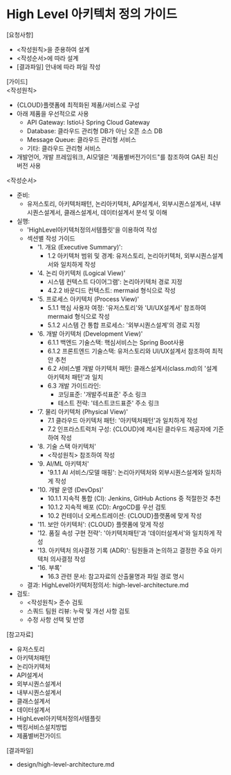 # High Level 아키텍처 정의 가이드

[요청사항]  
- <작성원칙>을 준용하여 설계
- <작성순서>에 따라 설계
- [결과파일] 안내에 따라 파일 작성   

[가이드]  
<작성원칙>
- {CLOUD}플랫폼에 최적화된 제품/서비스로 구성 
- 아래 제품을 우선적으로 사용
  - API Gateway: Istio나 Spring Cloud Gateway
  - Database: 클라우드 관리형 DB가 아닌 오픈 소스 DB 
  - Message Queue: 클라우드 관리형 서비스 
  - 기타: 클라우드 관리형 서비스 
- 개발언어, 개발 프레임워크, AI모델은 '제품별버전가이드"를 참조하여 GA된 최신 버전 사용
 
<작성순서>
- 준비:
  - 유저스토리, 아키텍처패턴, 논리아키텍처, API설계서, 외부시퀀스설계서, 내부시퀀스설계서, 클래스설계서, 데이터설계서 분석 및 이해
- 실행: 
  - 'HighLevel아키텍처정의서템플릿'을 이용하여 작성 
  - 섹션별 작성 가이드 
    - '1. 개요 (Executive Summary)':
      -  1.2 아키텍처 범위 및 경계: 유저스토리, 논리아키텍처, 외부시퀀스설계서와 일치하게 작성
    - '4. 논리 아키텍처 (Logical View)'
      - 시스템 컨텍스트 다이어그램': 논리아키텍처 경로 지정
      - 4.2.2 바운디드 컨텍스트: mermaid 형식으로 작성 
    - '5. 프로세스 아키텍처 (Process View)' 
      - 5.1.1 핵심 사용자 여정: '유저스토리'와 'UI/UX설계서' 참조하여 mermaid 형식으로 작성 
      - 5.1.2 시스템 간 통합 프로세스: '외부시퀀스설계'의 경로 지정 
    - '6. 개발 아키텍처 (Development View)'
      - 6.1.1 백엔드 기술스택: 핵심서비스는 Spring Boot사용
      - 6.1.2 프론트엔드 기술스택: 유저스토리와 UI/UX설계서 참조하여 최적안 추천
      - 6.2 서비스별 개발 아키텍처 패턴: 클래스설계서(class.md)의 '설계 아키텍처 패턴'과 일치 
      - 6.3 개발 가이드라인: 
        - 코딩표준: '개발주석표준' 주소 링크 
        - 테스트 전략: '테스트코드표준' 주소 링크 
    - '7. 물리 아키텍처 (Physical View)'
      - 7.1 클라우드 아키텍처 패턴: '아키텍처패턴'과 일치하게 작성 
      - 7.2 인프라스트럭처 구성: {CLOUD}에 제시된 클라우드 제공자에 기준하여 작성 
    - '8. 기술 스택 아키텍처'
      - <작성원칙> 참조하여 작성 
    - '9. AI/ML 아키텍처'
      - '9.1.1 AI 서비스/모델 매핑': 논리아키텍처와 외부시퀀스설계와 일치하게 작성 
    - '10. 개발 운영 (DevOps)'
      - 10.1.1 지속적 통합 (CI): Jenkins, GitHub Actions 중 적절한것 추천 
      - 10.1.2 지속적 배포 (CD): ArgoCD를 우선 검토 
      - 10.2 컨테이너 오케스트레이션: {CLOUD}플랫폼에 맞게 작성 
    - '11. 보안 아키텍처': {CLOUD} 플랫폼에 맞게 작성 
    - '12. 품질 속성 구현 전략': '아키텍처패턴'과 '데이터설계서'와 일치하게 작성
    - '13. 아키텍처 의사결정 기록 (ADR)': 팀원들과 논의하고 결정한 주요 아키텍처 의사결정 작성 
    - '16. 부록'
      - 16.3 관련 문서: 참고자료의 산출물명과 파일 경로 명시 
  - 결과: HighLevel아키텍처정의서: high-level-architecture.md
- 검토: 
  - <작성원칙> 준수 검토
  - 스쿼드 팀원 리뷰: 누락 및 개선 사항 검토
  - 수정 사항 선택 및 반영  

[참고자료]
- 유저스토리
- 아키텍처패턴
- 논리아키텍처
- API설계서
- 외부시퀀스설계서
- 내부시퀀스설계서
- 클래스설계서
- 데이터설계서
- HighLevel아키텍처정의서템플릿
- 백킹서비스설치방법
- 제품별버전가이드  

[결과파일]
- design/high-level-architecture.md
